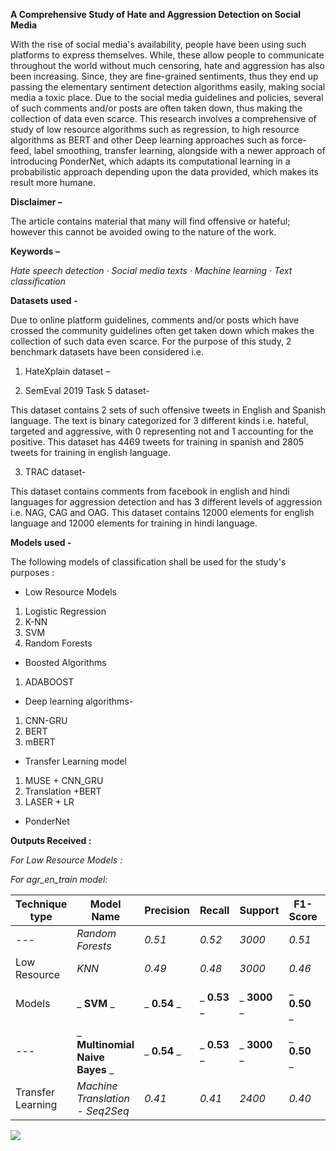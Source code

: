 **A Comprehensive Study of Hate and Aggression Detection on Social Media**



With the rise of social media&#39;s availability, people have been using such platforms to express themselves. While, these allow people to communicate throughout the world without much censoring, hate and aggression has also been increasing. Since, they are fine-grained sentiments, thus they end up passing the elementary sentiment detection algorithms easily, making social media a toxic place. Due to the social media guidelines and policies, several of such comments and/or posts are often taken down, thus making the collection of data even scarce. This research involves a comprehensive of study of low resource algorithms such as regression, to high resource algorithms as BERT and other Deep learning approaches such as force-feed, label smoothing, transfer learning, alongside with a newer approach of introducing PonderNet, which adapts its computational learning in a probabilistic approach depending upon the data provided, which makes its result more humane.

  **Disclaimer –** 

The article contains material that many will find offensive or hateful; however this cannot be avoided owing to the nature of the work.

  **Keywords –** 

_Hate speech detection · Social media texts · Machine learning · Text classification_

  **Datasets used -**

Due to online platform guidelines, comments and/or posts which have crossed the community guidelines often get taken down which makes the collection of such data even scarce. For the purpose of this study, 2 benchmark datasets have been considered i.e.

1. HateXplain dataset –

2. SemEval 2019 Task 5 dataset-

This dataset contains 2 sets of such offensive tweets in English and Spanish language. The text is binary categorized for 3 different kinds i.e. hateful, targeted and aggressive, with 0 representing not and 1 accounting for the positive. This dataset has 4469 tweets for training in spanish and 2805 tweets for training in english language.

3. TRAC dataset-

This dataset contains comments from facebook in english and hindi languages for aggression detection and has 3 different levels of aggression i.e. NAG, CAG and OAG. This dataset contains 12000 elements for english language and 12000 elements for training in hindi language.

**Models used -**

The following models of classification shall be used for the study&#39;s purposes :

- Low Resource Models

1. Logistic Regression
2. K-NN
3. SVM
4. Random Forests

- Boosted Algorithms

1. ADABOOST

- Deep learning algorithms-

1. CNN-GRU
2. BERT
3. mBERT

- Transfer Learning model

1. MUSE + CNN\_GRU
2. Translation +BERT
3. LASER + LR

- PonderNet

 **Outputs Received :** 

_For Low Resource Models :_

_For agr\_en\_train model:_

| **Technique type** | **Model Name** | **Precision** | **Recall** | **Support** | **F1-Score** | **Accuracy** |
| --- | --- | --- | --- | --- | --- | --- |
| --- | _Random Forests_ | _0.51_ | _0.52_ | _3000_ | _0.51_ | _0.52_ |
| Low Resource | _KNN_ | _0.49_ | _0.48_ | _3000_ | _0.46_ | _0.48_ |
| Models | _ **SVM** _ | _ **0.54** _ | _ **0.53** _ | _ **3000** _ | _ **0.50** _ | _ **0.53** _ |
| --- | _ **Multinomial Naive Bayes** _ | _ **0.54** _ | _ **0.53** _ | _ **3000** _ | _ **0.50** _ | _ **0.53** _ |
| Transfer Learning | _Machine Translation - Seq2Seq_ | _0.41_ | _0.41_ | _2400_ | _0.40_ | _---_ |

![](RackMultipart20210817-4-c1mmhw_html_cc5587ac2b36ca7d.png)


